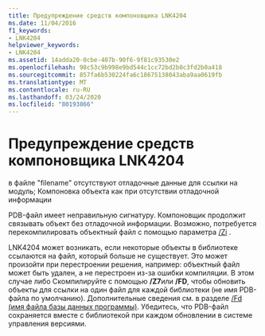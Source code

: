 ```yaml
---
title: Предупреждение средств компоновщика LNK4204
ms.date: 11/04/2016
f1_keywords:
- LNK4204
helpviewer_keywords:
- LNK4204
ms.assetid: 14adda20-0cbe-407b-90f6-9f81c93530e2
ms.openlocfilehash: 98c53c9b998e9bd544c1cc72bd2b0c3fd2b0a418
ms.sourcegitcommit: 857fa6b530224fa6c18675138043aba9aa0619fb
ms.translationtype: MT
ms.contentlocale: ru-RU
ms.lasthandoff: 03/24/2020
ms.locfileid: "80193866"
---
```

# <a name="linker-tools-warning-lnk4204"></a>Предупреждение средств компоновщика LNK4204

в файле "filename" отсутствуют отладочные данные для ссылки на модуль; Компоновка объекта как при отсутствии отладочной информации

PDB-файл имеет неправильную сигнатуру. Компоновщик продолжит связывать объект без отладочной информации. Возможно, потребуется перекомпилировать объектный файл с помощью параметра [/Zi](../../build/reference/z7-zi-zi-debug-information-format.md) .

LNK4204 может возникать, если некоторые объекты в библиотеке ссылаются на файл, который больше не существует. Это может произойти при перестроении решения, например: объектный файл может быть удален, а не перестроен из-за ошибки компиляции. В этом случае либо Скомпилируйте с помощью **/Z7**или **/FD**, чтобы обновить объекты для ссылки на один файл для каждой библиотеки (не имя PDB-файла по умолчанию).  Дополнительные сведения см. в разделе [/Fd (имя файла базы данных программы)](../../build/reference/fd-program-database-file-name.md).  Убедитесь, что PDB-файл сохраняется вместе с библиотекой при каждом обновлении в системе управления версиями.
